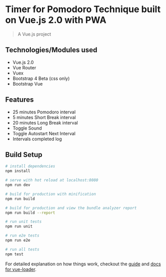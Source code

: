 # Timer for Pomodoro Technique built on Vue.js 2.0 with PWA

> A Vue.js project

## Technologies/Modules used

* Vue.js 2.0
* Vue Router
* Vuex
* Bootstrap 4 Beta (css only)
* Bootstrap Vue

## Features

* 25 minutes Pomodoro interval
* 5 minutes Short Break interval
* 20 minutes Long Break interval
* Toggle Sound
* Toggle Autostart Next Interval
* Intervals completed log

## Build Setup

``` bash
# install dependencies
npm install

# serve with hot reload at localhost:8080
npm run dev

# build for production with minification
npm run build

# build for production and view the bundle analyzer report
npm run build --report

# run unit tests
npm run unit

# run e2e tests
npm run e2e

# run all tests
npm test
```

For detailed explanation on how things work, checkout the [guide](http://vuejs-templates.github.io/webpack/) and [docs for vue-loader](http://vuejs.github.io/vue-loader).
